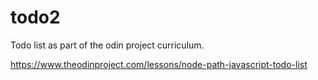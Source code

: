 # todo2

Todo list as part of the odin project curriculum.

https://www.theodinproject.com/lessons/node-path-javascript-todo-list